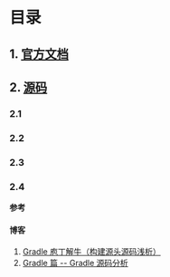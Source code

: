 # 目录
## 1. [官方文档](https://docs.gradle.org/current/userguide/userguide.html)
## 2. [源码](https://github.com/gradle/gradle)
### 2.1 []()
### 2.2 []()
### 2.3 []()
### 2.4 []()


**参考**
#### 博客
1. [Gradle 庖丁解牛（构建源头源码浅析）](https://blog.csdn.net/yanbober/article/details/60584621)
2. [Gradle 篇 -- Gradle 源码分析](https://zhuanlan.zhihu.com/p/67842670)
